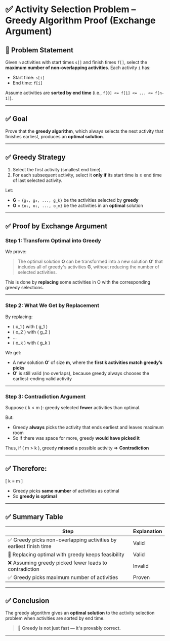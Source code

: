 # ✅ Activity Selection Problem – Greedy Algorithm Proof (Exchange Argument)

## 📌 Problem Statement

Given `n` activities with start times `s[]` and finish times `f[]`, select the **maximum number of non-overlapping activities**. Each activity `i` has:
- Start time: `s[i]`
- End time: `f[i]`

Assume activities are **sorted by end time** (i.e., `f[0] <= f[1] <= ... <= f[n-1]`).

---

## ✅ Goal

Prove that the **greedy algorithm**, which always selects the next activity that finishes earliest, produces an **optimal solution**.

---

## ✅ Greedy Strategy

1. Select the first activity (smallest end time).
2. For each subsequent activity, select it **only if** its start time is ≥ end time of last selected activity.

Let:
- **G** = `{g₁, g₂, ..., g_k}` be the activities selected by **greedy**
- **O** = `{o₁, o₂, ..., o_m}` be the activities in an **optimal** solution

---

## ✅ Proof by Exchange Argument

### Step 1: Transform Optimal into Greedy

We prove:  
> The optimal solution **O** can be transformed into a new solution **O′** that includes all of greedy's activities **G**, without reducing the number of selected activities.

This is done by **replacing** some activities in O with the corresponding greedy selections.

---

### Step 2: What We Get by Replacement

By replacing:
- \( o_1 \) with \( g_1 \)
- \( o_2 \) with \( g_2 \)
- ...
- \( o_k \) with \( g_k \)

We get:
- A new solution **O′** of size **m**, where the **first k activities match greedy’s picks**
- **O′** is still valid (no overlaps), because greedy always chooses the earliest-ending valid activity

---

### Step 3: Contradiction Argument

Suppose \( k < m \): greedy selected **fewer** activities than optimal.

But:
- Greedy **always** picks the activity that ends earliest and leaves maximum room
- So if there was space for more, greedy **would have picked it**

Thus, if \( m > k \), greedy **missed** a possible activity ⇒ **Contradiction**

---

## ✅ Therefore:

\[
k = m
\]

- Greedy picks **same number** of activities as optimal
- So **greedy is optimal**

---

## ✅ Summary Table

| Step | Explanation |
|------|-------------|
| ✅ Greedy picks non-overlapping activities by earliest finish time | Valid |
| 🔁 Replacing optimal with greedy keeps feasibility | Valid |
| ❌ Assuming greedy picked fewer leads to contradiction | Invalid |
| ✅ Greedy picks maximum number of activities | Proven |

---

## ✅ Conclusion

The greedy algorithm gives an **optimal solution** to the activity selection problem when activities are sorted by end time.

> 📌 **Greedy is not just fast — it's provably correct.**

---
